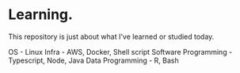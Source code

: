 # Learning.

This repository is just about what I've learned or studied today.  

OS - Linux
Infra - AWS, Docker, Shell script 
Software Programming - Typescript, Node, Java
Data Programming - R, Bash
